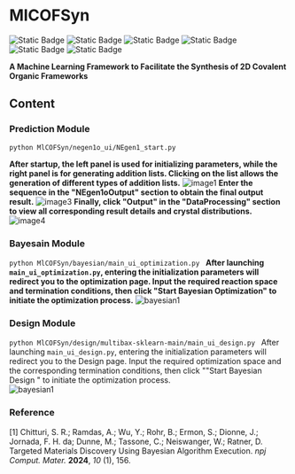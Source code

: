 
# MlCOFSyn
<img alt="Static Badge" src="https://img.shields.io/badge/c++-8.1.0-red?style=flat"> <img alt="Static Badge" src="https://img.shields.io/badge/python-3.12-blue?style=flat"> <img alt="Static Badge" src="https://img.shields.io/badge/PyQt5-green?style=flat"> <img alt="Static Badge" src="https://img.shields.io/badge/sklearn-1.4.2-black?style=flat"> <img alt="Static Badge" src="https://img.shields.io/badge/numpy-1.26.4-pink?style=flat"> <img alt="Static Badge" src="https://img.shields.io/badge/pandas-2.2.2-orange?style=flat">


**A Machine Learning Framework to Facilitate the Synthesis of 2D Covalent Organic Frameworks**

## Content
### **Prediction Module**
`python MlCOFSyn/negen1o_ui/NEgen1_start.py`

**After startup, the left panel is used for initializing parameters, while the right panel is for generating addition lists. Clicking on the list allows the generation of different types of addition lists.**
![image1](https://github.com/studentgpt/test1/blob/main/image/NEgen1o_1_2.png)
**Enter the sequence in the "NEgen1oOutput" section to obtain the final output result.**
![image3](https://github.com/studentgpt/test1/blob/3733c2ca3381163b403e7604c96d81fef48f1719/image/NEgen1p_3.png?raw=true)
**Finally, click "Output" in the "DataProcessing" section to view all corresponding result details and crystal distributions.**
![image4](https://github.com/studentgpt/test1/blob/3733c2ca3381163b403e7604c96d81fef48f1719/image/Negen1o_4.png?raw=true)

### **Bayesain Module**

`python MlCOFSyn/bayesian/main_ui_optimization.py `
**After launching `main_ui_optimization.py`, entering the initialization parameters will redirect you to the optimization page. Input the required reaction    space and termination conditions, then click "Start Bayesian Optimization" to initiate the optimization process.**
![bayesian1](https://github.com/studentgpt/test1/blob/main/image/bayesian_1.png)

### **Design Module**
`python MlCOFSyn/design/multibax-sklearn-main/main_ui_design.py `
After launching `main_ui_design.py`, entering the initialization parameters will redirect you to the Design page. Input the required optimization space and the corresponding termination conditions, then click ""Start Bayesian Design " to initiate the optimization process.	
![bayesian1](https://github.com/studentgpt/test1/blob/main/image/design1.png)


### **Reference**
[1] Chitturi, S. R.; Ramdas, A.; Wu, Y.; Rohr, B.; Ermon, S.; Dionne, J.; Jornada, F. H. da; Dunne, M.; Tassone, C.; Neiswanger, W.; Ratner, D. Targeted Materials Discovery Using Bayesian Algorithm Execution. _npj Comput. Mater._ **2024**, _10_ (1), 156.
